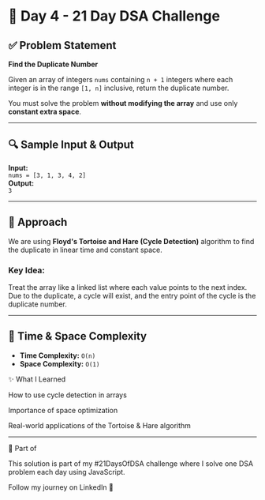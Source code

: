 # 🧠 Day 4 - 21 Day DSA Challenge

## ✅ Problem Statement

**Find the Duplicate Number**

Given an array of integers `nums` containing `n + 1` integers where each integer is in the range `[1, n]` inclusive, return the duplicate number.

You must solve the problem **without modifying the array** and use only **constant extra space**.

---

## 🔍 Sample Input & Output

**Input:**  
`nums = [3, 1, 3, 4, 2]`  
**Output:**  
`3`

---

## 🚀 Approach

We are using **Floyd's Tortoise and Hare (Cycle Detection)** algorithm to find the duplicate in linear time and constant space.

### Key Idea:

Treat the array like a linked list where each value points to the next index. Due to the duplicate, a cycle will exist, and the entry point of the cycle is the duplicate number.

---

## 🧠 Time & Space Complexity

- **Time Complexity:** `O(n)`
- **Space Complexity:** `O(1)`



✨ What I Learned

How to use cycle detection in arrays

Importance of space optimization

Real-world applications of the Tortoise & Hare algorithm



---

🔗 Part of

This solution is part of my #21DaysOfDSA challenge where I solve one DSA problem each day using JavaScript.

Follow my journey on LinkedIn 🚀

